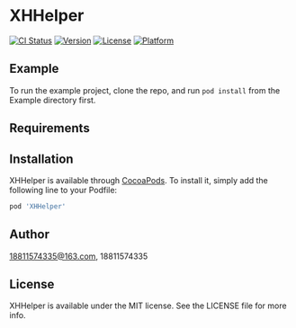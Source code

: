 # XHHelper
[![CI Status](https://img.shields.io/travis/18811574335@163.com/XHHelper.svg?style=flat)](https://travis-ci.org/18811574335@163.com/XHHelper)
[![Version](https://img.shields.io/cocoapods/v/XHHelper.svg?style=flat)](https://cocoapods.org/pods/XHHelper)
[![License](https://img.shields.io/cocoapods/l/XHHelper.svg?style=flat)](https://cocoapods.org/pods/XHHelper)
[![Platform](https://img.shields.io/cocoapods/p/XHHelper.svg?style=flat)](https://cocoapods.org/pods/XHHelper)

## Example

To run the example project, clone the repo, and run `pod install` from the Example directory first.

## Requirements

## Installation

XHHelper is available through [CocoaPods](https://cocoapods.org). To install
it, simply add the following line to your Podfile:

```ruby
pod 'XHHelper'
```

## Author

18811574335@163.com, 18811574335

## License

XHHelper is available under the MIT license. See the LICENSE file for more info.
